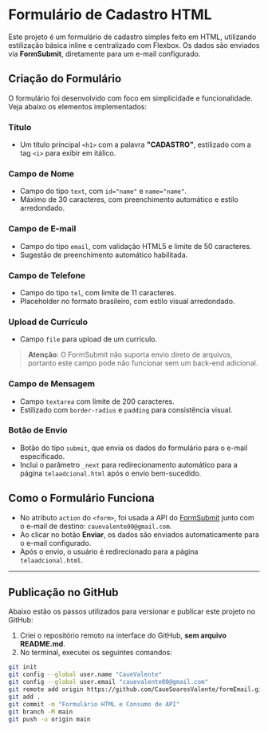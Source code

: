 # Formulário de Cadastro HTML

Este projeto é um formulário de cadastro simples feito em HTML, utilizando estilização básica inline e centralizado com Flexbox. Os dados são enviados via **FormSubmit**, diretamente para um e-mail configurado.

## Criação do Formulário

O formulário foi desenvolvido com foco em simplicidade e funcionalidade. Veja abaixo os elementos implementados:

### Título

- Um título principal `<h1>` com a palavra **"CADASTRO"**, estilizado com a tag `<i>` para exibir em itálico.

### Campo de Nome

- Campo do tipo `text`, com `id="name"` e `name="name"`.
- Máximo de 30 caracteres, com preenchimento automático e estilo arredondado.

### Campo de E-mail

- Campo do tipo `email`, com validação HTML5 e limite de 50 caracteres.
- Sugestão de preenchimento automático habilitada.

### Campo de Telefone

- Campo do tipo `tel`, com limite de 11 caracteres.
- Placeholder no formato brasileiro, com estilo visual arredondado.

### Upload de Currículo

- Campo `file` para upload de um currículo.

> **Atenção**: O FormSubmit não suporta envio direto de arquivos, portanto este campo pode não funcionar sem um back-end adicional.

### Campo de Mensagem

- Campo `textarea` com limite de 200 caracteres.
- Estilizado com `border-radius` e `padding` para consistência visual.

### Botão de Envio

- Botão do tipo `submit`, que envia os dados do formulário para o e-mail especificado.
- Inclui o parâmetro `_next` para redirecionamento automático para a página `telaadcional.html` após o envio bem-sucedido.

## Como o Formulário Funciona

- No atributo `action` do `<form>`, foi usada a API do [FormSubmit](https://formsubmit.co) junto com o e-mail de destino: `cauevalente00@gmail.com`.
- Ao clicar no botão **Enviar**, os dados são enviados automaticamente para o e-mail configurado.
- Após o envio, o usuário é redirecionado para a página `telaadcional.html`.

---

## Publicação no GitHub

Abaixo estão os passos utilizados para versionar e publicar este projeto no GitHub:

1. Criei o repositório remoto na interface do GitHub, **sem arquivo README.md**.
2. No terminal, executei os seguintes comandos:

```bash
git init
git config --global user.name "CaueValente"
git config --global user.email "cauevalente00@gmail.com"
git remote add origin https://github.com/CaueSoaresValente/formEmail.git
git add .
git commit -m "Formulário HTML e Consumo de API"
git branch -M main
git push -u origin main

